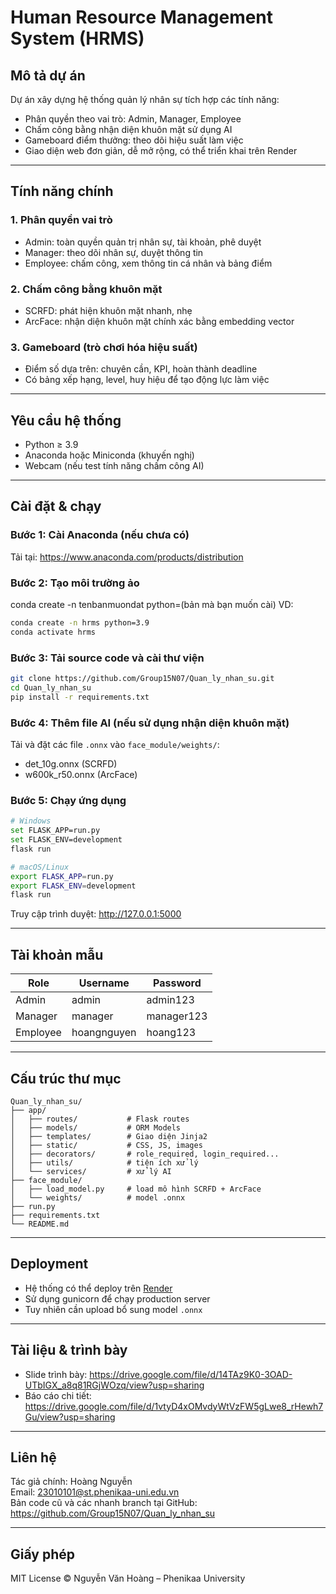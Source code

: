 # Human Resource Management System (HRMS)

## Mô tả dự án

Dự án xây dựng hệ thống quản lý nhân sự tích hợp các tính năng:
- Phân quyền theo vai trò: Admin, Manager, Employee
- Chấm công bằng nhận diện khuôn mặt sử dụng AI
- Gameboard điểm thưởng: theo dõi hiệu suất làm việc
- Giao diện web đơn giản, dễ mở rộng, có thể triển khai trên Render

---

## Tính năng chính

### 1. Phân quyền vai trò
- Admin: toàn quyền quản trị nhân sự, tài khoản, phê duyệt
- Manager: theo dõi nhân sự, duyệt thông tin
- Employee: chấm công, xem thông tin cá nhân và bảng điểm

### 2. Chấm công bằng khuôn mặt
- SCRFD: phát hiện khuôn mặt nhanh, nhẹ
- ArcFace: nhận diện khuôn mặt chính xác bằng embedding vector

### 3. Gameboard (trò chơi hóa hiệu suất)
- Điểm số dựa trên: chuyên cần, KPI, hoàn thành deadline
- Có bảng xếp hạng, level, huy hiệu để tạo động lực làm việc

---

## Yêu cầu hệ thống

- Python ≥ 3.9
- Anaconda hoặc Miniconda (khuyến nghị)
- Webcam (nếu test tính năng chấm công AI)

---

## Cài đặt & chạy

### Bước 1: Cài Anaconda (nếu chưa có)

Tải tại: https://www.anaconda.com/products/distribution

### Bước 2: Tạo môi trường ảo
conda create -n tenbanmuondat python=(bản mà bạn muốn cài)
VD:
```bash
conda create -n hrms python=3.9
conda activate hrms
```

### Bước 3: Tải source code và cài thư viện

```bash
git clone https://github.com/Group15N07/Quan_ly_nhan_su.git
cd Quan_ly_nhan_su
pip install -r requirements.txt
```

### Bước 4: Thêm file AI (nếu sử dụng nhận diện khuôn mặt)

Tải và đặt các file `.onnx` vào `face_module/weights/`:

- det_10g.onnx (SCRFD)
- w600k_r50.onnx (ArcFace)

### Bước 5: Chạy ứng dụng

```bash
# Windows
set FLASK_APP=run.py
set FLASK_ENV=development
flask run

# macOS/Linux
export FLASK_APP=run.py
export FLASK_ENV=development
flask run
```

Truy cập trình duyệt: http://127.0.0.1:5000

---

## Tài khoản mẫu

| Role     | Username    | Password   |
|----------|-------------|------------|
| Admin    | admin       | admin123   |
| Manager  | manager     | manager123 |
| Employee | hoangnguyen | hoang123   |

---

## Cấu trúc thư mục

```
Quan_ly_nhan_su/
├── app/
│   ├── routes/           # Flask routes
│   ├── models/           # ORM Models
│   ├── templates/        # Giao diện Jinja2
│   ├── static/           # CSS, JS, images
│   ├── decorators/       # role_required, login_required...
│   ├── utils/            # tiện ích xử lý
│   └── services/         # xử lý AI
├── face_module/
│   ├── load_model.py     # load mô hình SCRFD + ArcFace
│   └── weights/          # model .onnx
├── run.py
├── requirements.txt
└── README.md
```

---

## Deployment

- Hệ thống có thể deploy trên [Render](https://render.com/)
- Sử dụng gunicorn để chạy production server
- Tuy nhiên cần upload bổ sung model `.onnx`

---

## Tài liệu & trình bày

- Slide trình bày: https://drive.google.com/file/d/14TAz9K0-3OAD-UTbIGX_a8q81RGjWOzq/view?usp=sharing
- Báo cáo chi tiết: https://drive.google.com/file/d/1vtyD4xOMvdyWtVzFW5gLwe8_rHewh7Gu/view?usp=sharing

---

## Liên hệ

Tác giả chính: Hoàng Nguyễn  
Email: 23010101@st.phenikaa-uni.edu.vn  
Bản code cũ và các nhanh branch tại GitHub: https://github.com/Group15N07/Quan_ly_nhan_su

---

## Giấy phép

MIT License © Nguyễn Văn Hoàng – Phenikaa University
